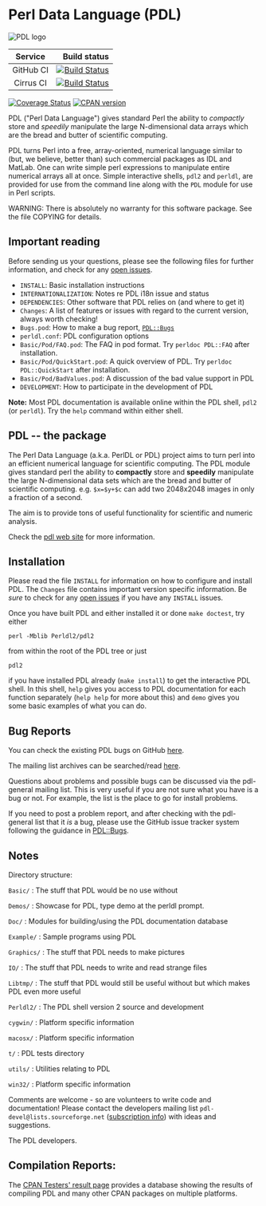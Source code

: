 # Perl Data Language (PDL)

![PDL logo](https://pdlporters.github.io/images/icons/pdl.png)

| Service   |  Build status |
|:---------:|--------------:|
| GitHub CI | [![Build Status](https://github.com/PDLPorters/pdl/workflows/perl/badge.svg?branch=master)](https://github.com/PDLPorters/pdl/actions?query=branch%3Amaster) |
| Cirrus CI | [![Build Status](https://api.cirrus-ci.com/github/PDLPorters/pdl.svg?branch=master)](https://cirrus-ci.com/github/PDLPorters/pdl/master) |

[![Coverage Status](https://coveralls.io/repos/PDLPorters/pdl/badge.png?branch=master)](https://coveralls.io/r/PDLPorters/pdl?branch=master)
[![CPAN version](https://badge.fury.io/pl/PDL.svg)](https://metacpan.org/pod/PDL)

PDL ("Perl Data Language") gives standard Perl the ability to *compactly* store and *speedily* manipulate the large N-dimensional data arrays which are the bread and butter of scientific computing.

PDL turns Perl into a free, array-oriented, numerical language similar to (but, we believe, better than) such commercial packages as IDL and MatLab. One can write simple perl expressions to manipulate entire numerical arrays all at once. Simple interactive shells, `pdl2` and `perldl`, are provided for use from the command line along with the `PDL` module for use in Perl scripts.

WARNING: There is absolutely no warranty for this software package. See the file COPYING for details.

## Important reading

Before sending us your questions, please see the following files for further information, and check for any [open issues](https://github.com/PDLPorters/pdl/issues).

- `INSTALL`: Basic installation instructions
- `INTERNATIONALIZATION`: Notes re PDL i18n issue and status
- `DEPENDENCIES`: Other software that PDL relies on (and where to get it)
- `Changes`: A list of features or issues with regard to the current version, always worth checking!
- `Bugs.pod`: How to make a bug report, [`PDL::Bugs`](https://metacpan.org/pod/PDL::Bugs)
- `perldl.conf`: PDL configuration options
- `Basic/Pod/FAQ.pod`: The FAQ in pod format. Try `perldoc PDL::FAQ` after installation.
- `Basic/Pod/QuickStart.pod`: A quick overview of PDL. Try `perldoc PDL::QuickStart` after installation.
- `Basic/Pod/BadValues.pod`: A discussion of the bad value support in PDL
- `DEVELOPMENT`: How to participate in the development of PDL

**Note:** Most PDL documentation is available online within the PDL shell, `pdl2` (or `perldl`). Try the `help` command within either shell.


## PDL -- the package

The Perl Data Language (a.k.a. PerlDL or PDL) project aims to turn perl into an efficient numerical language for scientific computing. The PDL module gives standard perl the ability to **compactly** store and **speedily** manipulate the large N-dimensional data sets which are the bread and butter of scientific computing.  e.g. `$x=$y+$c` can add two 2048x2048 images in only a fraction of a second.

The aim is to provide tons of useful functionality for scientific and numeric analysis.

Check the [pdl web site](https://pdl.perl.org) for more information.


## Installation

Please read the file `INSTALL` for information on how to configure and install PDL. The `Changes` file contains important version specific information. Be *sure* to check for any [open issues](https://github.com/PDLPorters/pdl/issues) if you have any `INSTALL` issues.

Once you have built PDL and either installed it or done `make doctest`, try either

    perl -Mblib Perldl2/pdl2

from within the root of the PDL tree or just

    pdl2

if you have installed PDL already (`make install`) to get the interactive PDL shell.  In this shell, `help` gives you access to PDL documentation for each function separately (`help help` for more about this) and `demo` gives you some basic examples of what you can do.


## Bug Reports

You can check the existing PDL bugs on GitHub [here](https://github.com/PDLPorters/pdl/issues).

The mailing list archives can be searched/read [here](https://pdl.perl.org/?page=mailing-lists).

Questions about problems and possible bugs can be discussed via the pdl-general mailing list.  This is very useful if you are not sure what you have is a bug or not.  For example, the list is the place to go for install problems.

If you need to post a problem report, and after checking with the pdl-general list that it *is* a bug, please use the GitHub issue tracker system following the guidance in [PDL::Bugs](https://metacpan.org/pod/PDL::Bugs).


## Notes

Directory structure:

`Basic/`
: The stuff that PDL would be no use without

`Demos/`
: Showcase for PDL, type demo at the perldl prompt.

`Doc/`
: Modules for building/using the PDL documentation database

`Example/`
: Sample programs using PDL

`Graphics/`
: The stuff that PDL needs to make pictures

`IO/`
: The stuff that PDL needs to write and read strange files

`Libtmp/`
: The stuff that PDL would still be useful without but which makes PDL even more useful

`Perldl2/`
: The PDL shell version 2 source and development

`cygwin/`
: Platform specific information

`macosx/`
: Platform specific information

`t/`
: PDL tests directory

`utils/`
: Utilities relating to PDL

`win32/`
: Platform specific information


Comments are welcome - so are volunteers to write code and documentation! Please contact the developers mailing list `pdl-devel@lists.sourceforge.net` ([subscription info](https://pdl.perl.org/?page=mailing-lists)) with ideas and suggestions.

The PDL developers.


## Compilation Reports:

The [CPAN Testers' result page](https://www.cpantesters.org) provides a database showing the results of compiling PDL and many other CPAN packages on multiple platforms.
